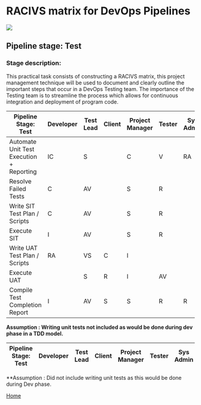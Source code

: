 # __RACIVS matrix for DevOps Pipelines__   

<img src="https://user-images.githubusercontent.com/10748736/112030685-6c81be80-8b32-11eb-94b8-c2c01b8f4581.png">

## __Pipeline stage:__  Test  
### __Stage description:__  
This practical task consists of constructing a RACIVS matrix, this project management technique will be used to document and clearly outline the important steps that occur in a DevOps Testing team. The importance of the Testing team is to streamline the process which allows for continuous integration and deployment of program code.


| Pipeline Stage:<br>Test                   |   Developer  | Test Lead  | Client  |  Project Manager  | Tester  |Sys Admin  |
|------------------------------------------ |------------- |----------- |-------- |------------------ |-------- |---------- |
| Automate Unit Test Execution + Reporting  |      IC      |     S      |         |        C          |    V    |   RA      |
| Resolve Failed Tests                      |      C       |     AV     |         |        S          |    R    |           |
| Write SIT Test Plan / Scripts             |      C       |     AV     |         |        S          |    R    |           |
| Execute SIT                               |      I       |     AV     |         |        S          |    R    |           |
| Write UAT Test Plan / Scripts             |      RA      |     VS     |    C    |        I          |         |           |
| Execute UAT                               |              |     S      |    R    |        I          |    AV   |           |
| Compile Test Completion Report            |      I       |     AV     |    S    |        S          |    R    |      R    |

**Assumption : Writing unit tests not included as would be done during dev phase in a TDD model.**

| Pipeline Stage:<br>Test  | Developer  | Test Lead  | Client  | Project Manager  | Tester  |Sys Admin  |
|----------------------------- |-------- |-------- |-------- |-------- |-------- |-------- |

  
**Assumption : Did not include writing unit tests as this would be done during Dev phase.  
  
[Home](../index.md)  
